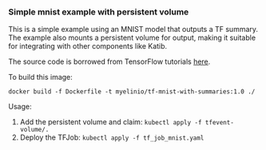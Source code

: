 ### Simple mnist example with persistent volume

This is a simple example using an MNIST model that outputs a TF summary.
The example also mounts a persistent volume for output, making it suitable
for integrating with other components like Katib.

The source code is borrowed from TensorFlow tutorials [here](https://github.com/tensorflow/tensorflow/blob/master/tensorflow/examples/tutorials/mnist/mnist_with_summaries.py).

To build this image:
```shell
docker build -f Dockerfile -t myelinio/tf-mnist-with-summaries:1.0 ./
```

Usage:
1. Add the persistent volume and claim: `kubectl apply -f tfevent-volume/.`
1. Deploy the TFJob: `kubectl apply -f tf_job_mnist.yaml`
